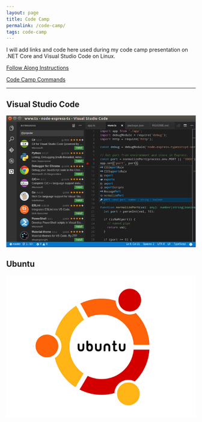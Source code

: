 ```yaml
---
layout: page
title: Code Camp
permalink: /code-camp/
tags: code-camp
---
```


I will add links and code here used during my code camp presentation on .NET Core and Visual Studio Code on Linux.

[Follow Along Instructions](/code-camp/follow-along/)

[Code Camp Commands](/code-camp/commands/)

* * *

## Visual Studio Code
[![Visual Studio Code](/images/vs_code.png)](https://code.visualstudio.com/)

## Ubuntu
[![Ubuntu](/images/ubuntu.png)](https://www.ubuntu.com/)
